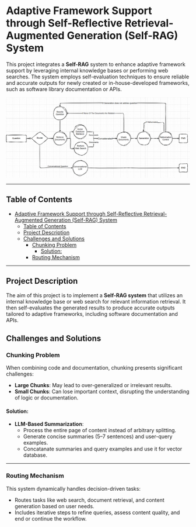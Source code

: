 # Adaptive Framework Support through Self-Reflective Retrieval-Augmented Generation (Self-RAG) System

This project integrates a **Self-RAG** system to enhance adaptive framework support by leveraging internal knowledge bases or performing web searches. The system employs self-evaluation techniques to ensure reliable and accurate outputs for newly created or in-house-developed frameworks, such as software library documentation or APIs.


![Self-RAG System Workflow](assets/routing.png)



---

## Table of Contents
- [Adaptive Framework Support through Self-Reflective Retrieval-Augmented Generation (Self-RAG) System](#adaptive-framework-support-through-self-reflective-retrieval-augmented-generation-self-rag-system)
  - [Table of Contents](#table-of-contents)
  - [Project Description](#project-description)
  - [Challenges and Solutions](#challenges-and-solutions)
    - [Chunking Problem](#chunking-problem)
      - [Solution:](#solution)
    - [Routing Mechanism](#routing-mechanism)

---

## Project Description

The aim of this project is to implement a **Self-RAG system** that utilizes an internal knowledge base or web search for relevant information retrieval. It then self-evaluates the generated results to produce accurate outputs tailored to adaptive frameworks, including software documentation and APIs.


## Challenges and Solutions

### Chunking Problem

When combining code and documentation, chunking presents significant challenges:
- **Large Chunks**: May lead to over-generalized or irrelevant results.
- **Small Chunks**: Can lose important context, disrupting the understanding of logic or documentation.

#### Solution:
- **LLM-Based Summarization**:
  - Process the entire page of content instead of arbitrary splitting.
  - Generate concise summaries (5–7 sentences) and user-query examples.
  - Concatanate summaries and query examples and use it for vector database.

---

### Routing Mechanism

This system dynamically handles decision-driven tasks:
- Routes tasks like web search, document retrieval, and content generation based on user needs.
- Includes iterative steps to refine queries, assess content quality, and end or continue the workflow.


